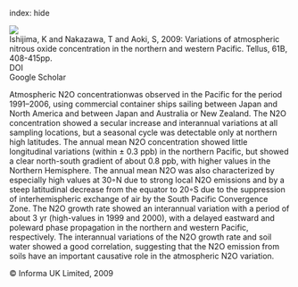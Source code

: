 index: hide

<div class="Citation">
    <div class="Citation-thumb CitationThumb-linked"  data-href="https://doi.org/10.1111/j.1600-0889.2008.00406.x">
      <img src="https://static.claimspace.cloud/climate-study-static/refs/thumbs/6/Ishijima_et_al_2009-thumb.png" />
    </div>

  <div class="Citation-body">
    <div class="Citation-text">Ishijima, K and Nakazawa, T and Aoki, S, 2009: Variations of atmospheric nitrous oxide concentration in the northern and western Pacific. <span class="Article-journal">Tellus, </span><span class="Article-volume">61B, </span>408-415pp.</div>
    <div class="Citation-links">
      <div class="CitationLink" data-href="https://doi.org/10.1111/j.1600-0889.2008.00406.x">
        <div class="CitationLink-icon CitationLink-Doi"></div>
        <div class="CitationLink-text">DOI</div>
      </div>
      <div class="CitationLink" data-href="https://scholar.google.com/scholar?q=10.1111/j.1600-0889.2008.00406.x">
        <div class="CitationLink-icon CitationLink-Scholar"></div>
        <div class="CitationLink-text">Google Scholar</div>
      </div>
    </div>
  </div>
</div>

Atmospheric N2O concentrationwas observed in the Pacific for the period 1991–2006, using commercial container ships sailing between Japan and North America and between Japan and Australia or New Zealand. The N2O concentration showed a secular increase and interannual variations at all sampling locations, but a seasonal cycle was detectable only at northern high latitudes. The annual mean N2O concentration showed little longitudinal variations (within ± 0.3 ppb) in the northern Pacific, but showed a clear north-south gradient of about 0.8 ppb, with higher values in the Northern Hemisphere. The annual mean N2O was also characterized by especially high values at 30◦N due to strong local N2O emissions and by a steep latitudinal decrease from the equator to 20◦S due to the suppression of interhemispheric exchange of air by the South Pacific Convergence Zone. The N2O growth rate showed an interannual variation with a period of about 3 yr (high-values in 1999 and 2000), with a delayed eastward and poleward phase propagation in the northern and western Pacific, respectively. The interannual variations of the N2O growth rate and soil water showed a good correlation, suggesting that the N2O emission from soils have an important causative role in the atmospheric N2O variation.

<div class="Citation-copy">
&copy; Informa UK Limited, 2009
</div>